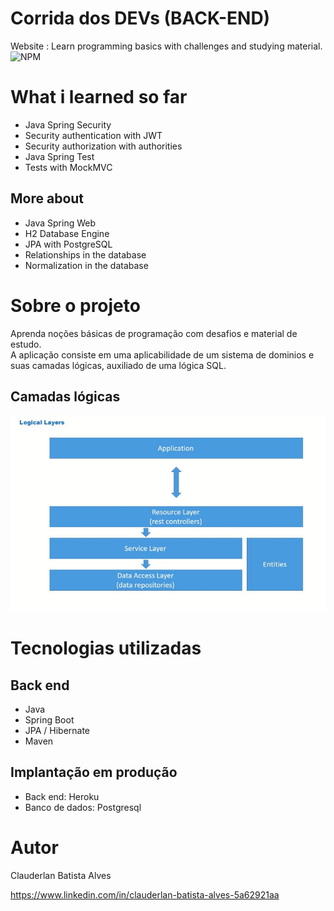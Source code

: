 # Corrida dos DEVs (BACK-END)
Website : Learn programming basics with challenges and studying material.
<br>
![NPM](https://img.shields.io/npm/l/react)
# What i learned so far
- Java Spring Security
- Security authentication with JWT
- Security authorization with authorities
- Java Spring Test
- Tests with MockMVC
## More about
- Java Spring Web
- H2 Database Engine
- JPA with PostgreSQL
- Relationships in the database
- Normalization in the database
# Sobre o projeto
Aprenda noções básicas de programação com desafios e material de estudo. <br>
A aplicação consiste em uma aplicabilidade de um sistema de dominios e suas camadas lógicas, auxiliado de uma lógica SQL.

## Camadas lógicas
![Camadas lógicas](https://github.com/Clauderlan/workshop-spring3/blob/main/assets/logical%20layers.jpg)

# Tecnologias utilizadas
## Back end
- Java
- Spring Boot
- JPA / Hibernate
- Maven

## Implantação em produção
- Back end: Heroku
- Banco de dados: Postgresql

# Autor

Clauderlan Batista Alves

https://www.linkedin.com/in/clauderlan-batista-alves-5a62921aa
